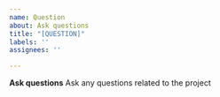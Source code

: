 ```yaml
---
name: Question
about: Ask questions
title: "[QUESTION]"
labels: ''
assignees: ''

---
```


**Ask questions**
Ask any questions related to the project
